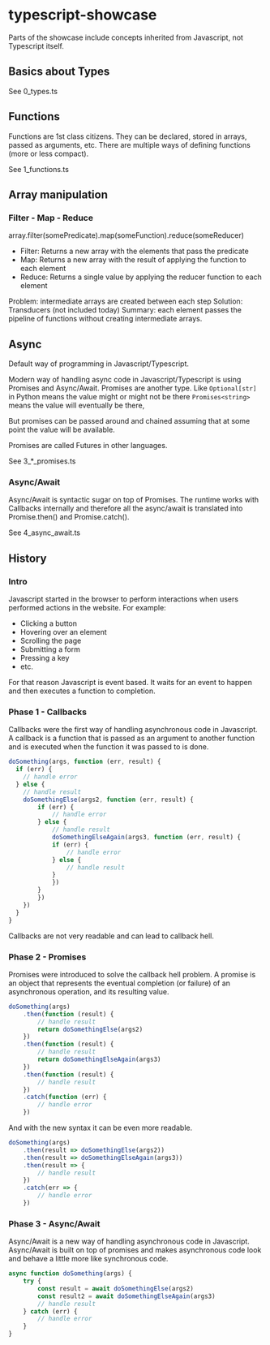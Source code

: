 # typescript-showcase

Parts of the showcase include concepts inherited from Javascript, not Typescript itself.

## Basics about Types

See 0_types.ts

## Functions

Functions are 1st class citizens. 
They can be declared, stored in arrays, passed as arguments, etc.
There are multiple ways of defining functions (more or less compact).

See 1_functions.ts

## Array manipulation

### Filter - Map - Reduce

array.filter(somePredicate).map(someFunction).reduce(someReducer)

- Filter: Returns a new array with the elements that pass the predicate
- Map: Returns a new array with the result of applying the function to each element
- Reduce: Returns a single value by applying the reducer function to each element


Problem: intermediate arrays are created between each step
Solution: Transducers (not included today)
    Summary: each element passes the pipeline of functions without creating intermediate arrays.



## Async

Default way of programming in Javascript/Typescript.

Modern way of handling async code in Javascript/Typescript is using Promises and Async/Await.
Promises are another type. Like `Optional[str]` in Python means the value might or might not be there
`Promises<string>` means the value will eventually be there,

But promises can be passed around and chained assuming that at some point the value will be available.

Promises are called Futures in other languages.

See 3_*_promises.ts


### Async/Await

Async/Await is syntactic sugar on top of Promises. The runtime works with Callbacks internally and therefore all the async/await is translated into Promise.then() and Promise.catch().

See 4_async_await.ts

## History

### Intro

Javascript started in the browser to perform interactions when users performed actions in the website.
For example:
- Clicking a button
- Hovering over an element
- Scrolling the page
- Submitting a form
- Pressing a key
- etc.

For that reason Javascript is event based. It waits for an event to happen and then executes a function to completion.

### Phase 1 - Callbacks

Callbacks were the first way of handling asynchronous code in Javascript.
A callback is a function that is passed as an argument to another function and is executed when the function it was passed to is done.

```javascript
doSomething(args, function (err, result) {
  if (err) {
    // handle error
  } else {
    // handle result
    doSomethingElse(args2, function (err, result) {
        if (err) {
            // handle error
        } else {
            // handle result
            doSomethingElseAgain(args3, function (err, result) {
            if (err) {
                // handle error
            } else {
                // handle result
            }
            })
        }
        })
    })
  }
}

```

Callbacks are not very readable and can lead to callback hell.

### Phase 2 - Promises

Promises were introduced to solve the callback hell problem.
A promise is an object that represents the eventual completion (or failure) of an asynchronous operation, and its resulting value.

```javascript
doSomething(args)
    .then(function (result) {
        // handle result
        return doSomethingElse(args2)
    })
    .then(function (result) {
        // handle result
        return doSomethingElseAgain(args3)
    })
    .then(function (result) {
        // handle result
    })
    .catch(function (err) {
        // handle error
    })
```

And with the new syntax it can be even more readable.

```javascript
doSomething(args)
    .then(result => doSomethingElse(args2))
    .then(result => doSomethingElseAgain(args3))
    .then(result => {
        // handle result
    })
    .catch(err => {
        // handle error
    })
```


### Phase 3 - Async/Await

Async/Await is a new way of handling asynchronous code in Javascript.
Async/Await is built on top of promises and makes asynchronous code look and behave a little more like synchronous code.

```javascript
async function doSomething(args) {
    try {
        const result = await doSomethingElse(args2)
        const result2 = await doSomethingElseAgain(args3)
        // handle result
    } catch (err) {
        // handle error
    }
}
```